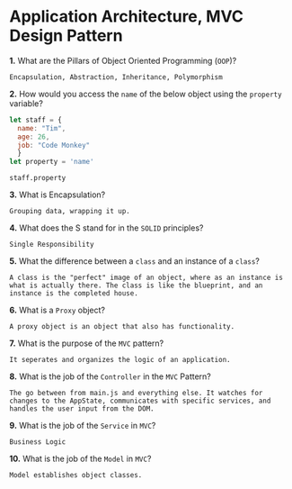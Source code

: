 # Application Architecture, MVC Design Pattern

**1.** What are the Pillars of Object Oriented Programming (`OOP`)?
<!-- enter you answer in the space below -->
```
Encapsulation, Abstraction, Inheritance, Polymorphism
```
**2.** How would you access the `name` of the below object using the `property` variable?
```js
let staff = {
  name: "Tim",
  age: 26,
  job: "Code Monkey"
  }
let property = 'name'
```
<!-- enter you answer in the space below -->
```
staff.property
```
**3.** What is Encapsulation?
<!-- enter you answer in the space below -->
```
Grouping data, wrapping it up.
```
**4.** What does the S stand for in the `SOLID` principles?
<!-- enter you answer in the space below -->
```
Single Responsibility
```
**5.** What the difference between a `class` and an instance of a `class`?
<!-- enter you answer in the space below -->
```
A class is the "perfect" image of an object, where as an instance is what is actually there. The class is like the blueprint, and an instance is the completed house.
```
**6.** What is a `Proxy` object?
<!-- enter you answer in the space below -->
```
A proxy object is an object that also has functionality.
```

**7.** What is the purpose of the `MVC` pattern?
<!-- enter you answer in the space below -->
```
It seperates and organizes the logic of an application.
```
**8.** What is the job of the `Controller` in the `MVC` Pattern?
<!-- enter you answer in the space below -->
```
The go between from main.js and everything else. It watches for changes to the AppState, communicates with specific services, and handles the user input from the DOM.
```

**9.** What is the job of the `Service` in `MVC`?
<!-- enter you answer in the space below -->
```
Business Logic
```
**10.** What is the job of the `Model` in `MVC`?
<!-- enter you answer in the space below -->
```
Model establishes object classes.
```

